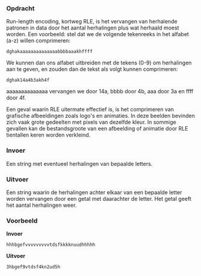 ### Opdracht

Run-length encoding, kortweg RLE, is het vervangen van herhalende patronen in data door het aantal herhalingen plus wat herhaald moest worden. Een voorbeeld: stel dat we de volgende tekenreeks in het alfabet (a-z) willen comprimeren:

    dghakaaaaaaaaaaaaaabbbbaaakhffff

We kunnen dan ons alfabet uitbreiden met de tekens (0-9) om herhalingen aan te geven, en zouden dan de tekst als volgt kunnen comprimeren:

    dghak14a4b3akh4f

aaaaaaaaaaaaaa vervangen we door 14a, bbbb door 4b, aaa door 3a en ffff door 4f.

Een geval waarin RLE uitermate effectief is, is het comprimeren van grafische afbeeldingen zoals logo's en animaties. In deze beelden bevinden zich vaak grote gedeelten met pixels van dezelfde kleur. In sommige gevallen kan de bestandsgroote van een afbeelding of animatie door RLE tientallen keren worden verkleind. 

### Invoer

Een string met eventueel herhalingen van bepaalde letters.

### Uitvoer

Een string waarin de herhalingen achter elkaar van een bepaalde letter worden vervangen door een getal met daarachter de letter. Het getal geeft het aantal herhalingen weer.

### Voorbeeld

**Invoer**
    
    hhhbgefvvvvvvvvvtdsfkkkknuudhhhhh
    

**Uitvoer**
    
    3hbgef9vtdsf4kn2ud5h
    
     
  
   
